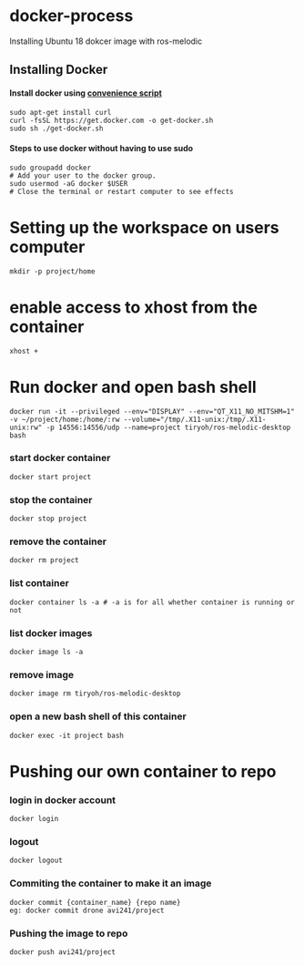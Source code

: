 # docker-process
Installing Ubuntu 18 dokcer image with ros-melodic

## Installing Docker

#### Install docker using [convenience script](https://docs.docker.com/install/linux/docker-ce/ubuntu/#install-using-the-convenience-script)
    
    sudo apt-get install curl
    curl -fsSL https://get.docker.com -o get-docker.sh
    sudo sh ./get-docker.sh

#### Steps to use docker without having to use sudo
    
    sudo groupadd docker
    # Add your user to the docker group.
    sudo usermod -aG docker $USER
    # Close the terminal or restart computer to see effects

# Setting up the workspace on users computer

    mkdir -p project/home

   # enable access to xhost from the container
    xhost +

   # Run docker and open bash shell

    docker run -it --privileged --env="DISPLAY" --env="QT_X11_NO_MITSHM=1" -v ~/project/home:/home/:rw --volume="/tmp/.X11-unix:/tmp/.X11-unix:rw" -p 14556:14556/udp --name=project tiryoh/ros-melodic-desktop bash
   ### start docker container
    docker start project
   ### stop the container
    docker stop project
   ### remove the container
    docker rm project
   ### list container
    docker container ls -a # -a is for all whether container is running or not
   ### list docker images
    docker image ls -a
   ### remove image
    docker image rm tiryoh/ros-melodic-desktop
   ### open a new bash shell of this container
    docker exec -it project bash
    
   # Pushing our own container to repo
   
   ### login in docker account
    docker login
   ### logout 
    docker logout
   ### Commiting the container to make it an image
    docker commit {container_name} {repo name}
    eg: docker commit drone avi241/project
   ### Pushing the image to repo
    docker push avi241/project
   
